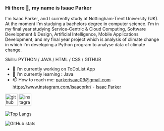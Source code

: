 ### Hi there 👋, my name is Isaac Parker
I'm Isaac Parker, and I currently study at Nottingham-Trent University (UK). At the moment I'm studying a bachelors degree in computer science. I'm in my final year studying Service-Centric & Cloud Computing, Software 
Development & Design, Artificial Intelligence, Mobile Applications Development, and my final year project which is analysis of climate change in which I'm developing a Python program to analyse data of climate change. 

Skills: PYTHON / JAVA / HTML / CSS / GITHUB 

- 🔭 I’m currently working on ToDoList App 
- 🌱 I’m currently learning : Java 
- 📫 How to reach me: parkerisaac09@gmail.com - https://www.instagram.com/isaacprkr/ - [Isaac Parker](https://www.linkedin.com/in/isaac-parker-a1477a179/)


[<img src='https://cdn.jsdelivr.net/npm/simple-icons@3.0.1/icons/github.svg' alt='github' height='40'>](https://github.com/IsaacPrkr)  [<img src='https://cdn.jsdelivr.net/npm/simple-icons@3.0.1/icons/instagram.svg' alt='instagram' height='40'>](https://www.instagram.com/https://www.instagram.com/isaacprkr//) 

[![Top Langs](https://github-readme-stats.vercel.app/api/top-langs/?username=IsaacPrkr)](https://github.com/anuraghazra/github-readme-stats)

![GitHub stats](https://github-readme-stats.vercel.app/api?username=IsaacPrkr&show_icons=true)  

